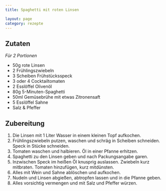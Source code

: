 ```yaml
---
title: Spaghetti mit roten Linsen

layout: page
category: rezepte
---
```


Zutaten
-------
*Für 2 Portionen*

- 50g rote Linsen
- 2	Frühlingszwiebeln
- 3 Scheiben Frühstücksspeck
- 3 oder 4 Cocktailtomaten
- 2 Esslöffel	Olivenöl
- 80g	5-Minuten-Spaghetti
- 50ml Gemüsebrühe mit etwas Zitronensaft
- 5 Esslöffel Sahne
- Salz & Pfeffer

Zubereitung
-----------
1. Die Linsen mit 1 Liter Wasser in einem kleinen Topf aufkochen. 
2. Frühlingszwiebeln putzen, waschen und schräg in Scheiben schneiden. Speck in Stücke schneiden. 
3. Tomaten waschen und halbieren. Öl in einer Pfanne erhitzen. 
4. Spaghetti zu den Linsen geben und nach Packungsangabe garen.
5. Inzwischen Speck im heißen Öl knusprig auslassen. Zwiebeln kurz mitbraten. Tomaten hinzufügen, kurz mitdünsten. 
6. Alles mit Wein und Sahne ablöschen und aufkochen.
7. Nudeln und Linsen abgießen, abtropfen lassen und in die Pfanne geben. 
8. Alles vorsichtig vermengen und mit Salz und Pfeffer würzen.
